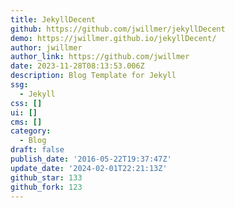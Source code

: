 ```yaml
---
title: JekyllDecent
github: https://github.com/jwillmer/jekyllDecent
demo: https://jwillmer.github.io/jekyllDecent/
author: jwillmer
author_link: https://github.com/jwillmer
date: 2023-11-28T08:13:53.006Z
description: Blog Template for Jekyll
ssg:
  - Jekyll
css: []
ui: []
cms: []
category:
  - Blog
draft: false
publish_date: '2016-05-22T19:37:47Z'
update_date: '2024-02-01T22:21:13Z'
github_star: 133
github_fork: 123
---
```

